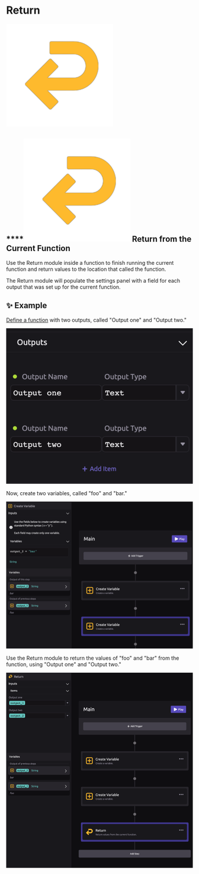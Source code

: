 # Return

![Return values from the current function.](../../../.gitbook/assets/return_module.png)

## \*\*\*\*![](../../../.gitbook/assets/return_module.png) **Return from the Current Function**

Use the Return module inside a function to finish running the current function and return values to the location that called the function.

The Return module will populate the settings panel with a field for each output that was set up for the current function.

## ✨ Example

[Define a function](function-definition.md) with two outputs, called "Output one" and "Output two."

![](../../../.gitbook/assets/return.png)

Now, create two variables, called "foo" and "bar."

![](../../../.gitbook/assets/return_2.png)

Use the Return module to return the values of "foo" and "bar" from the function, using "Output one" and "Output two."

![](../../../.gitbook/assets/return_3.png)

